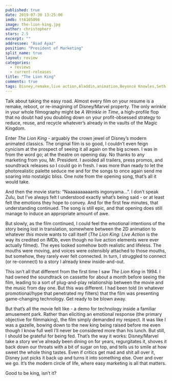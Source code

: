 ```yaml
---
published: true
date: 2019-07-30 13:25:00
imdb: tt6105098
image: the-lion-king.jpg
author: christopherr
stars: 2.5
excerpt: ""
addressee: "Asad Ayaz"
position: "President of Marketing"
split_name: true
layout: review
categories: 
  - reviews
  - current-releases
title: "The Lion King"
comments: true
tags: Disney,remake,live action,Aladdin,animation,Beyoncé Knowles,Seth Rogen,Bily Eichner]
---
```

Talk about taking the easy road. Almost every film on your resume is a remake, reboot, or re-imagining of Disney/Marvel property. The only wrinkle in your whole filmography might be _A Wrinkle in Time_, a high-profile flop that no doubt had you doubling down on your profit-obsessed strategy to reduce, reuse, and recycle whatever’s already in the vaults of the Magic Kingdom. 

Enter _The Lion King_ - arguably the crown jewel of Disney’s modern animated classics. The original film is so good, I couldn’t even feign cynicism at the prospect of seeing it all again on the big screen. I was in from the word go; at the theatre on opening day. No thanks to any marketing from you, Mr. President. I avoided all trailers, press promos, and soundtrack releases so I could go in fresh. I was more than ready to let the photorealistic palette seduce me and for the songs to once again send me soaring into nostalgic bliss. One note from the opening song, that’s all it would take. 

And then the movie starts: “Naaaaaaaaaants ingonyama…”. I don’t speak Zulu, but I’ve always felt I understood exactly what’s being said - or at least felt the emotions they hope to convey. And for the first few minutes, that understanding continued. The song is still epic, and that opening does still manage to induce an appropriate amount of awe.

But slowly, as the film continued, I could feel the emotional intentions of the story being lost in translation, somewhere between the 2D animation to whatever _this_ movie wants to call itself (_The Lion King: Live Action_ is the way its credited on IMDb, even though no live action elements were ever actually filmed). The eyes looked somehow both realistic and lifeless. The mouths were moving, and voices were ostensibly attached to those mouths, but somehow, they rarely ever felt connected. In turn, I struggled to connect (or re-connect) to a story I already knew inside-and-out. 

This isn’t all that different from the first time I saw _The Lion King_ in 1994. I had owned the soundtrack on cassette for about a month before seeing the film, leading to a sort of plug-and-play relationship between the movie and the music from day one. But this was different. I had been told (in whatever promotional/hype that penetrated my filters) that the film was presenting game-changing technology. Get ready to be blown away. 

But that’s all the movie felt like - a demo for technology inside a familiar amusement park. Rather than eliciting an emotional response (the primary objective for filmmaking), the film simply demanded my respect. It was like I was a gazelle, bowing down to the new king being raised before me even though I know full well I’ll never be considered more than his lunch. But still, I should be grateful for being fed. That’s the way it works: Disney/Marvel take a story we’ve already been dining on for years, regurgitates it, shoves it back down our throats with a bit of sugar on top, and tells us to smile at how sweet the whole thing tastes. Even if critics get mad and shit all over it, Disney just picks it back up and turns it into something else. Over and over we go. It’s the modern circle of life, where easy marketing is all that matters. 

Good to be king, isn’t it?
